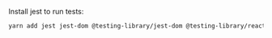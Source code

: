Install jest to run tests:

```bash
yarn add jest jest-dom @testing-library/jest-dom @testing-library/react @testing-library/dom @testing-library/react-hooks @swc/core @swc/jest ts-node -D
```
